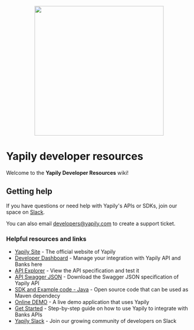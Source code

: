 <p align="center">
<img src="http://static.yapily.com/images/yapily/yapily_logo_bg_white.png" href='https://www.yapily.com/' width="350px"/>
</p>

# Yapily developer resources

Welcome to the **Yapily Developer Resources** wiki!

## Getting help

If you have questions or need help with Yapily's APIs or SDKs, join our space on [Slack](https://yapily.slack.com/).

You can also email developers@yapily.com to create a support ticket.

### Helpful resources and links
- [Yapily Site](https://www.yapily.com/) - The official website of Yapily
- [Developer Dashboard](https://dashboard.yapily.com/) - Manage your integration with Yapily API and Banks here
- [API Explorer](https://api.yapily.com/doc/) - View the API specification and test it
- [API Swagger JSON](https://api.yapily.com/swagger.json) - Download the Swagger JSON specification of Yapily API
- [SDK and Example code - Java](https://github.com/yapily/yapily-sdk-java/) - Open source code that can be used as Maven dependecy
- [Online DEMO](https://demo.yapily.com/) - A live demo application that uses Yapily
- [Get Started](https://github.com/yapily/developer-resources/wiki/Get-Started) - Step-by-step guide on how to use Yapily to integrate with Banks APIs
- [Yapily Slack](https://join.slack.com/t/yapily/shared_invite/enQtMzI5MTM0MTIwMzU1LTQ1MzQzNzVhYjI0NDM5NzUyNmEwM2I1MTNkMDM4MzkyMzM1NmMxY2YyYzg5NzhiNWVjNDAzMTc1OTI2NzNiNWY) - Join our growing community of developers on Slack

